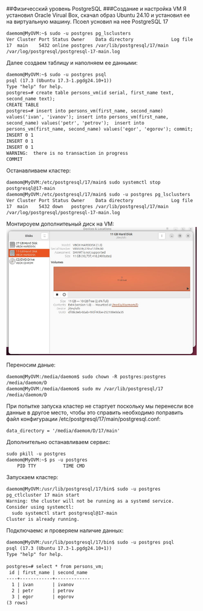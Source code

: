 ##Физичесский уровень PostgreSQL
###Создание и настройка VM
Я установил Oracle Virual Box, скачал образ Ubuntu 24.10 и установил ее на виртуальную машину. Псоел усновил на нее PostgreSQL 17  
```
daemom@MyOVM:~$ sudo -u postgres pg_lsclusters
Ver Cluster Port Status Owner    Data directory              Log file
17  main    5432 online postgres /var/lib/postgresql/17/main /var/log/postgresql/postgresql-17-main.log
```

Далее создаем таблицу и наполняем ее данными:  
```
daemom@MyOVM:~$ sudo -u postgres psql
psql (17.3 (Ubuntu 17.3-1.pgdg24.10+1))
Type "help" for help.
postgres=# create table persons_vm(id serial, first_name text, second_name text);
CREATE TABLE
postgres=# insert into persons_vm(first_name, second_name) values('ivan', 'ivanov'); insert into persons_vm(first_name, second_name) values('petr', 'petrov');  insert into persons_vm(first_name, second_name) values('egor', 'egorov'); commit;
INSERT 0 1
INSERT 0 1
INSERT 0 1
WARNING:  there is no transaction in progress
COMMIT
```
Останавливаем кластер:  
```
daemom@MyOVM:/etc/postgresql/17/main$ sudo systemctl stop postgresql@17-main
daemom@MyOVM:/etc/postgresql/17/main$ sudo -u postgres pg_lsclusters
Ver Cluster Port Status Owner    Data directory              Log file
17  main    5432 down   postgres /var/lib/postgresql/17/main /var/log/postgresql/postgresql-17-main.log
```
Монтироуем дополнитеьный диск на VM:
![NEWVOLUME](https://github.com/H1trec/OTUS-Postgre-DBA-2025-01//blob/main/New_Volume.JPG?raw=true)    

Переносим даные:
```
daemom@MyOVM:/media/daemom$ sudo chown -R postgres:postgres /media/daemom/D
daemom@MyOVM:/media/daemom$ sudo mv /var/lib/postgresql/17 /media/daemom/D
```
При попытке запуска кластер не стартует поскольку мы перенесли все данные в другое место, чтобы это справить необходимо поправить файл конфигурации /etc/postgresql/17/main/postgresql.conf:
```
data_directory = '/media/daemom/D/17/main'
```
Дополнительно останавливаем сервис:
```
sudo pkill -u postgres
daemom@MyOVM:~$ ps -u postgres
    PID TTY          TIME CMD
```
Запускаем кластер:
```
daemom@MyOVM:/usr/lib/postgresql/17/bin$ sudo -u postgres pg_ctlcluster 17 main start
Warning: the cluster will not be running as a systemd service. Consider using systemctl:
  sudo systemctl start postgresql@17-main
Cluster is already running.
```
Подключаемс и проверяем наличие данных:
```
daemom@MyOVM:/usr/lib/postgresql/17/bin$ sudo -u postgres psql
psql (17.3 (Ubuntu 17.3-1.pgdg24.10+1))
Type "help" for help.

postgres=# select * from persons_vm;
 id | first_name | second_name
----+------------+-------------
  1 | ivan       | ivanov
  2 | petr       | petrov
  3 | egor       | egorov
(3 rows)
```
